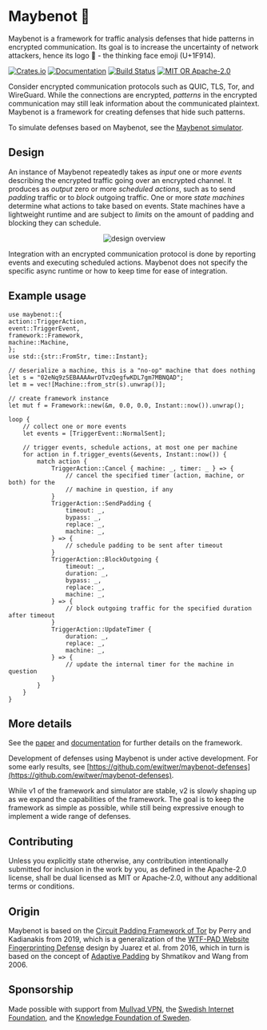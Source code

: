 # Maybenot 🤔

Maybenot is a framework for traffic analysis defenses that hide patterns in
encrypted communication. Its goal is to increase the uncertainty of network
attackers, hence its logo 🤔 - the thinking face emoji (U+1F914).

[![Crates.io][crates-badge]][crates-url]
[![Documentation][docs-badge]][docs-url]
[![Build Status][tests-badge]][tests-url]
[![MIT OR Apache-2.0][license-badge]][license-url]

[crates-badge]: https://img.shields.io/crates/v/maybenot.svg
[crates-url]: https://crates.io/crates/maybenot
[docs-badge]: https://docs.rs/maybenot/badge.svg
[docs-url]: https://docs.rs/maybenot
[tests-badge]: https://github.com/maybenot-io/maybenot/actions/workflows/tests.yml/badge.svg
[tests-url]: https://github.com/maybenot-io/maybenot/actions
[license-badge]: https://img.shields.io/crates/l/maybenot
[license-url]: https://github.com/maybenot-io/maybenot/

Consider encrypted communication protocols such as QUIC, TLS,  Tor, and
WireGuard. While the connections are encrypted, *patterns* in the encrypted
communication may still leak information about the communicated plaintext.
Maybenot is a framework for creating defenses that hide such patterns.


To simulate defenses based on Maybenot, see the [Maybenot
simulator](https://github.com/maybenot-io/maybenot-simulator/).

## Design
An instance of Maybenot repeatedly takes as *input* one or more *events*
describing the encrypted traffic going over an encrypted channel. It produces as
*output* zero or more *scheduled actions*, such as to send *padding* traffic or
to *block* outgoing traffic. One or more *state machines* determine what actions
to take based on events. State machines have a lightweight runtime and are
subject to *limits* on the amount of padding and blocking they can schedule.

<p align="center">
<picture>
  <source media="(prefers-color-scheme: dark)" srcset="https://raw.githubusercontent.com/maybenot-io/maybenot/main/overview-dark.svg">
  <img alt="design overview" src="https://raw.githubusercontent.com/maybenot-io/maybenot/main/overview-light.svg">
</picture>
</p>

Integration with an encrypted communication protocol is done by reporting events
and executing scheduled actions. Maybenot does not specify the specific async
runtime or how to keep time for ease of integration.

## Example usage
```rust,no_run
use maybenot::{
action::TriggerAction,
event::TriggerEvent,
framework::Framework,
machine::Machine,
};
use std::{str::FromStr, time::Instant};

// deserialize a machine, this is a "no-op" machine that does nothing
let s = "02eNq9zSEBAAAAwrDTvzQegfwKDL7gm7MBNQAD";
let m = vec![Machine::from_str(s).unwrap()];

// create framework instance
let mut f = Framework::new(&m, 0.0, 0.0, Instant::now()).unwrap();

loop {
    // collect one or more events
    let events = [TriggerEvent::NormalSent];

    // trigger events, schedule actions, at most one per machine
    for action in f.trigger_events(&events, Instant::now()) {
        match action {
            TriggerAction::Cancel { machine: _, timer: _ } => {
                // cancel the specified timer (action, machine, or both) for the
                // machine in question, if any
            }
            TriggerAction::SendPadding {
                timeout: _,
                bypass: _,
                replace: _,
                machine: _,
            } => {
                // schedule padding to be sent after timeout
            }
            TriggerAction::BlockOutgoing {
                timeout: _,
                duration: _,
                bypass: _,
                replace: _,
                machine: _,
            } => {
                // block outgoing traffic for the specified duration after timeout
            }
            TriggerAction::UpdateTimer {
                duration: _,
                replace: _,
                machine: _,
            } => {
                // update the internal timer for the machine in question
            }
        }
    }
}
 ```

## More details
See the [paper](https://doi.org/10.1145/3603216.3624953) and
[documentation](https://docs.rs/maybenot/latest/maybenot) for further details on
the framework.

Development of defenses using Maybenot is under active development. For some
early results, see
[https://github.com/ewitwer/maybenot-defenses](https://github.com/ewitwer/maybenot-defenses).

While v1 of the framework and simulator are stable, v2 is slowly shaping up as
we expand the capabilities of the framework. The goal is to keep the framework
as simple as possible, while still being expressive enough to implement a wide
range of defenses.

## Contributing
Unless you explicitly state otherwise, any contribution intentionally submitted
for inclusion in the work by you, as defined in the Apache-2.0 license, shall be
dual licensed as MIT or Apache-2.0, without any additional terms or conditions.

## Origin
Maybenot is based on the [Circuit Padding Framework of
Tor](https://gitweb.torproject.org/tor.git/plain/doc/HACKING/CircuitPaddingDevelopment.md)
by Perry and Kadianakis from 2019, which is a generalization of the [WTF-PAD
Website Fingerprinting Defense](https://arxiv.org/pdf/1512.00524.pdf) design by
Juarez et al. from 2016, which in turn is based on the concept of [Adaptive
Padding](https://www.cs.utexas.edu/~shmat/shmat_esorics06.pdf) by Shmatikov and
Wang from 2006.

## Sponsorship
Made possible with support from [Mullvad VPN](https://mullvad.net/), the
[Swedish Internet Foundation](https://internetstiftelsen.se/en/), and the
[Knowledge Foundation of Sweden](https://www.kks.se/en/start-en/).
